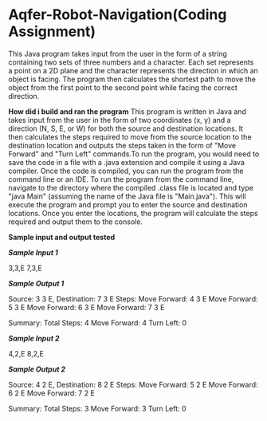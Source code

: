 # Aqfer-Robot-Navigation(Coding Assignment)
This Java program takes input from the user in the form of a string containing two sets of three numbers and a character. Each set represents a point on a 2D plane and the character represents the direction in which an object is facing. The program then calculates the shortest path to move the object from the first point to the second point while facing the correct direction.

**How did i build and ran the program**
This program is written in Java and takes input from the user in the form of two coordinates (x, y) and a direction (N, S, E, or W) for both the source and destination locations. It then calculates the steps required to move from the source location to the destination location and outputs the steps taken in the form of "Move Forward" and "Turn Left" commands.To run the program, you would need to save the code in a file with a .java extension and compile it using a Java compiler. Once the code is compiled, you can run the program from the command line or an IDE. To run the program from the command line, navigate to the directory where the compiled .class file is located and type "java Main" (assuming the name of the Java file is "Main.java"). This will execute the program and prompt you to enter the source and destination locations. Once you enter the locations, the program will calculate the steps required and output them to the console.

**Sample input and output tested**

**_Sample Input 1_**
 
 3,3,E 7,3,E
 
 
**_Sample Output 1_**

Source: 3 3 E, Destination: 7 3 E
Steps:
Move Forward: 4 3 E
Move Forward: 5 3 E
Move Forward: 6 3 E
Move Forward: 7 3 E


Summary:
Total Steps:   4
Move Forward:  4
Turn Left:     0

**_Sample Input 2_**

4,2,E 8,2,E

**_Sample Output 2_**

Source: 4 2 E, Destination: 8 2 E
Steps:
Move Forward: 5 2 E
Move Forward: 6 2 E
Move Forward: 7 2 E


Summary:
Total Steps:   3
Move Forward:  3
Turn Left:     0

